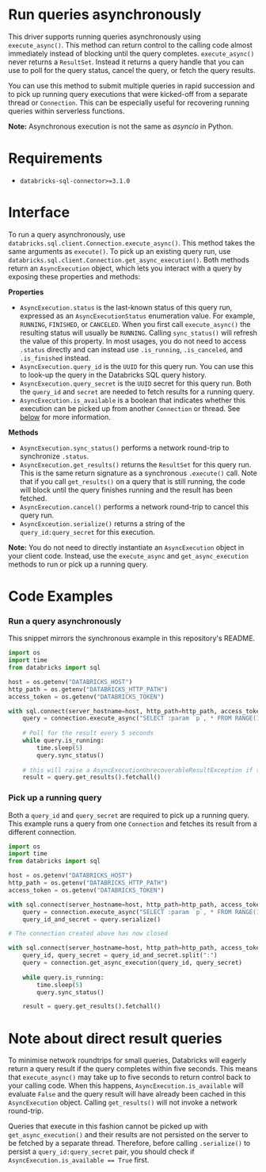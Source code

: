 # Run queries asynchronously

This driver supports running queries asynchronously using `execute_async()`. This method can return control to the calling code almost immediately instead of blocking until the query completes. `execute_async()` never returns a `ResultSet`. Instead it returns a query handle that you can use to poll for the query status, cancel the query, or fetch the query results.

You can use this method to submit multiple queries in rapid succession and to pick up running query executions that were kicked-off from a separate thread or `Connection`. This can be especially useful for recovering running queries within serverless functions.

**Note:** Asynchronous execution is not the same as _asyncio_ in Python.


# Requirements

- `databricks-sql-connector>=3.1.0`

# Interface

To run a query asynchronously, use `databricks.sql.client.Connection.execute_async()`. This method takes the same arguments as `execute()`. To pick up an existing query run, use `databricks.sql.client.Connection.get_async_execution()`. Both methods return an `AsyncExecution` object, which lets you interact with a query by exposing these properties and methods:

**Properties**
- `AsyncExecution.status` is the last-known status of this query run, expressed as an `AsyncExecutionStatus` enumeration value. For example, `RUNNING`, `FINISHED`, or `CANCELED`. When you first call `execute_async()` the resulting status will usually be `RUNNING`. Calling `sync_status()` will refresh the value of this property. In most usages, you do not need to access `.status` directly and can instead use `.is_running`, `.is_canceled`, and `.is_finished` instead.
- `AsyncExecution.query_id` is the `UUID` for this query run. You can use this to look-up the query in the Databricks SQL query history.
- `AsyncExecution.query_secret` is the `UUID` secret for this query run. Both the `query_id` and `secret` are needed to fetch results for a running query.
- `AsyncExecution.is_available` is a boolean that indicates whether this execution can be picked up from another `Connection` or thread. See [below](#note-about-direct-result-queries) for more information.

**Methods**
- `AsyncExecution.sync_status()` performs a network round-trip to synchronize `.status`.
- `AsyncExecution.get_results()` returns the `ResultSet` for this query run. This is the same return signature as a synchronous `.execute()` call. Note that if you call `get_results()` on a query that is still running, the code will block until the query finishes running and the result has been fetched.
- `AsyncExecution.cancel()` performs a network round-trip to cancel this query run.
- `AsyncExceution.serialize()` returns a string of the `query_id:query_secret` for this execution.

**Note:** You do not need to directly instantiate an `AsyncExecution` object in your client code. Instead, use the `execute_async` and `get_async_execution` methods to run or pick up a running query.

# Code Examples

### Run a query asynchronously

This snippet mirrors the synchronous example in this repository's README.

```python
import os
import time
from databricks import sql

host = os.getenv("DATABRICKS_HOST")
http_path = os.getenv("DATABRICKS_HTTP_PATH")
access_token = os.getenv("DATABRICKS_TOKEN")

with sql.connect(server_hostname=host, http_path=http_path, access_token=access_token) as connection:
    query = connection.execute_async("SELECT :param `p`, * FROM RANGE(10" {"param": "foo"})
    
    # Poll for the result every 5 seconds
    while query.is_running:
        time.sleep(5)
        query.sync_status()
    
    # this will raise a AsyncExecutionUnrecoverableResultException if the query was canceled
    result = query.get_results().fetchall()

```

### Pick up a running query

Both a `query_id` and `query_secret` are required to pick up a running query. This example runs a query from one `Connection` and fetches its result from a different connection.

```python
import os
import time
from databricks import sql

host = os.getenv("DATABRICKS_HOST")
http_path = os.getenv("DATABRICKS_HTTP_PATH")
access_token = os.getenv("DATABRICKS_TOKEN")

with sql.connect(server_hostname=host, http_path=http_path, access_token=access_token) as connection:
    query = connection.execute_async("SELECT :param `p`, * FROM RANGE(10" {"param": "foo"})
    query_id_and_secret = query.serialize()

# The connection created above has now closed

with sql.connect(server_hostname=host, http_path=http_path, access_token=access_token) as connection:
    query_id, query_secret = query_id_and_secret.split(":")
    query = connection.get_async_execution(query_id, query_secret)
    
    while query.is_running:
        time.sleep(5)
        query.sync_status()

    result = query.get_results().fetchall()
```

# Note about direct result queries

To minimise network roundtrips for small queries, Databricks will eagerly return a query result if the query completes within five seconds. This means that `execute_async()` may take up to five seconds to return control back to your calling code. When this happens, `AsyncExecution.is_available` will evaluate `False` and the query result will have already been cached in this `AsyncExecution` object. Calling `get_results()` will not invoke a network round-trip.

Queries that execute in this fashion cannot be picked up with `get_async_execution()` and their results are not persisted on the server to be fetched by a separate thread. Therefore, before calling `.serialize()` to persist a `query_id:query_secret` pair, you should check if `AsyncExecution.is_available == True` first. 
